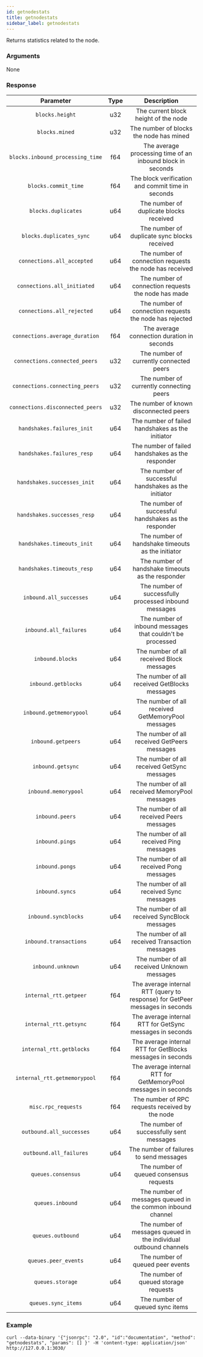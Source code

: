 ```yaml
---
id: getnodestats
title: getnodestats
sidebar_label: getnodestats
---
```


<!----------------------------------------------------------------------------->
<!-------------------- THIS MARKDOWN FILE IS AUTOGENERATED -------------------->
<!----------------------------------------------------------------------------->

Returns statistics related to the node.

### Arguments

None

### Response

| Parameter                        | Type | Description                                                                  |
| :------------------------------: | :--: | :--------------------------------------------------------------------------: |
| `blocks.height`                  | u32  | The current block height of the node                                         |
| `blocks.mined`                   | u32  | The number of blocks the node has mined                                      |
| `blocks.inbound_processing_time` | f64  | The average processing time of an inbound block in seconds                   |
| `blocks.commit_time`             | f64  | The block verification and commit time in seconds                            |
| `blocks.duplicates`              | u64  | The number of duplicate blocks received                                      |
| `blocks.duplicates_sync`         | u64  | The number of duplicate sync blocks received                                 |
| `connections.all_accepted`       | u64  | The number of connection requests the node has received                      |
| `connections.all_initiated`      | u64  | The number of connection requests the node has made                          |
| `connections.all_rejected`       | u64  | The number of connection requests the node has rejected                      |
| `connections.average_duration`   | f64  | The average connection duration in seconds                                   |
| `connections.connected_peers`    | u32  | The number of currently connected peers                                      |
| `connections.connecting_peers`   | u32  | The number of currently connecting peers                                     |
| `connections.disconnected_peers` | u32  | The number of known disconnected peers                                       |
| `handshakes.failures_init`       | u64  | The number of failed handshakes as the initiator                             |
| `handshakes.failures_resp`       | u64  | The number of failed handshakes as the responder                             |
| `handshakes.successes_init`      | u64  | The number of successful handshakes as the initiator                         |
| `handshakes.successes_resp`      | u64  | The number of successful handshakes as the responder                         |
| `handshakes.timeouts_init`       | u64  | The number of handshake timeouts as the initiator                            |
| `handshakes.timeouts_resp`       | u64  | The number of handshake timeouts as the responder                            |
| `inbound.all_successes`          | u64  | The number of successfully processed inbound messages                        |
| `inbound.all_failures`           | u64  | The number of inbound messages that couldn't be processed                    |
| `inbound.blocks`                 | u64  | The number of all received Block messages                                    |
| `inbound.getblocks`              | u64  | The number of all received GetBlocks messages                                |
| `inbound.getmemorypool`          | u64  | The number of all received GetMemoryPool messages                            |
| `inbound.getpeers`               | u64  | The number of all received GetPeers messages                                 |
| `inbound.getsync`                | u64  | The number of all received GetSync messages                                  |
| `inbound.memorypool`             | u64  | The number of all received MemoryPool messages                               |
| `inbound.peers`                  | u64  | The number of all received Peers messages                                    |
| `inbound.pings`                  | u64  | The number of all received Ping messages                                     |
| `inbound.pongs`                  | u64  | The number of all received Pong messages                                     |
| `inbound.syncs`                  | u64  | The number of all received Sync messages                                     |
| `inbound.syncblocks`             | u64  | The number of all received SyncBlock messages                                |
| `inbound.transactions`           | u64  | The number of all received Transaction messages                              |
| `inbound.unknown`                | u64  | The number of all received Unknown messages                                  |
| `internal_rtt.getpeer`           | f64  | The average internal RTT (query to response) for GetPeer messages in seconds |
| `internal_rtt.getsync`           | f64  | The average internal RTT for GetSync messages in seconds                     |
| `internal_rtt.getblocks`         | f64  | The average internal RTT for GetBlocks messages in seconds                   |
| `internal_rtt.getmemorypool`     | f64  | The average internal RTT for GetMemoryPool messages in seconds               |
| `misc.rpc_requests`              | f64  | The number of RPC requests received by the node                              |
| `outbound.all_successes`         | u64  | The number of successfully sent messages                                     |
| `outbound.all_failures`          | u64  | The number of failures to send messages                                      |
| `queues.consensus`               | u64  | The number of queued consensus requests                                      |
| `queues.inbound`                 | u64  | The number of messages queued in the common inbound channel                  |
| `queues.outbound`                | u64  | The number of messages queued in the individual outbound channels            |
| `queues.peer_events`             | u64  | The number of queued peer events                                             |
| `queues.storage`                 | u64  | The number of queued storage requests                                        |
| `queues.sync_items`              | u64  | The number of queued sync items                                              |

### Example
```ignore
curl --data-binary '{"jsonrpc": "2.0", "id":"documentation", "method": "getnodestats", "params": [] }' -H 'content-type: application/json' http://127.0.0.1:3030/
```
